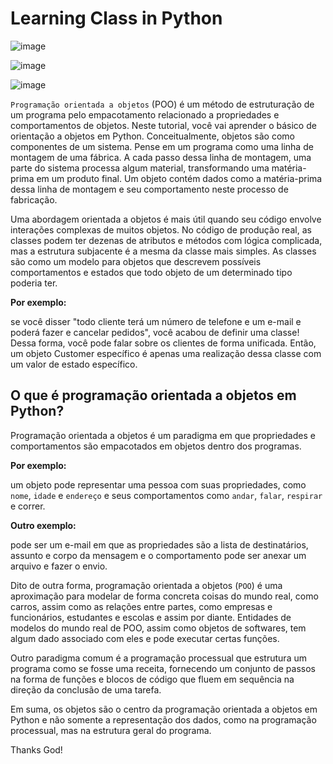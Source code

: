 # Learning Class in Python

![image](https://user-images.githubusercontent.com/69597971/155827239-daf38856-e511-43cc-b77a-950b027c7a60.png)

![image](https://user-images.githubusercontent.com/69597971/155855857-0aed83bf-3987-4f79-9fc7-98dc1a9954c4.png)

![image](https://user-images.githubusercontent.com/69597971/155855881-705956d9-47c2-46aa-b8e5-0ca38caff673.png)


``Programação orientada a objetos`` (POO) é um método de estruturação de um programa pelo empacotamento relacionado a propriedades e comportamentos de objetos. Neste tutorial, você vai aprender o básico de orientação a objetos em Python. Conceitualmente, objetos são como componentes de um sistema. Pense em um programa como uma linha de montagem de uma fábrica. A cada passo dessa linha de montagem, uma parte do sistema processa algum material, transformando uma matéria-prima em um produto final. Um objeto contém dados como a matéria-prima dessa linha de montagem e seu comportamento neste processo de fabricação.  

Uma abordagem orientada a objetos é mais útil quando seu código envolve interações complexas de muitos objetos. No código de produção real, as classes podem ter dezenas de atributos e métodos com lógica complicada, mas a estrutura subjacente é a mesma da classe mais simples. As classes são como um modelo para objetos que descrevem possíveis comportamentos e estados que todo objeto de um determinado tipo poderia ter. 

**Por exemplo:**

se você disser "todo cliente terá um número de telefone e um e-mail e poderá fazer e cancelar pedidos", você acabou de definir uma classe! Dessa forma, você pode falar sobre os clientes de forma unificada. Então, um objeto Customer específico é apenas uma realização dessa classe com um valor de estado específico.

## O que é programação orientada a objetos em Python?

Programação orientada a objetos é um paradigma em que propriedades e comportamentos são empacotados em objetos dentro dos programas.

**Por exemplo:** 

um objeto pode representar uma pessoa com suas propriedades, como ``nome``, ``idade`` e ``endereço`` e seus comportamentos como ``andar``, ``falar``, ``respirar`` e correr. 


**Outro exemplo:** 

pode ser um e-mail em que as propriedades são a lista de destinatários, assunto e corpo da mensagem e o comportamento pode ser anexar um arquivo e fazer o envio.


Dito de outra forma, programação orientada a objetos (``POO``) é uma aproximação para modelar de forma concreta coisas do mundo real, como carros, assim como as relações entre partes, como empresas e funcionários, estudantes e escolas e assim por diante. Entidades de modelos do mundo real de POO, assim como objetos de softwares, tem algum dado associado com eles e pode executar certas funções.

Outro paradigma comum é a programação processual que estrutura um programa como se fosse uma receita, fornecendo um conjunto de passos na forma de funções e blocos de código que fluem em sequência na direção da conclusão de uma tarefa.

Em suma, os objetos são o centro da programação orientada a objetos em Python e não somente a representação dos dados, como na programação processual, mas na estrutura geral do programa.





Thanks God!

